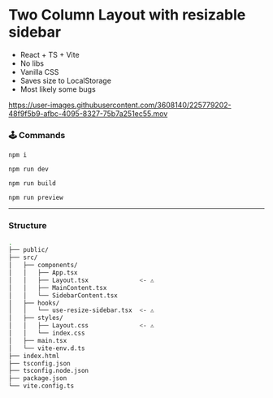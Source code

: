 # Two Column Layout with resizable sidebar

- React + TS + Vite
- No libs
- Vanilla CSS
- Saves size to LocalStorage
- Most likely some bugs

https://user-images.githubusercontent.com/3608140/225779202-48f9f5b9-afbc-4095-8327-75b7a251ec55.mov

### 🕹️ Commands

```
npm i
```

```
npm run dev
```

```
npm run build
```

```
npm run preview
```

---

### Structure

```zsh
.
├── public/
├── src/
│   ├── components/
│   │   ├── App.tsx
│   │   ├── Layout.tsx              <- ⚠️
│   │   ├── MainContent.tsx
│   │   └── SidebarContent.tsx
│   ├── hooks/
│   │   └── use-resize-sidebar.tsx  <- ⚠️
│   ├── styles/
│   │   ├── Layout.css              <- ⚠️
│   │   └── index.css
│   ├── main.tsx
│   └── vite-env.d.ts
├── index.html
├── tsconfig.json
├── tsconfig.node.json
├── package.json
└── vite.config.ts
```
